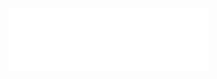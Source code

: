 <!DOCTYPE html>
<html lang="pt-br">
<head>
    <meta charset="UTF-8">
    <meta name="viewport" content="width=device-width, initial-scale=1.0">
    <title>Meu Site</title>
    <style>
        .anuncio {
            width: 45%; /* Define a largura dos anúncios (pode ajustar conforme necessário) */
            background-color: #ffffff; /* Cor de fundo para os anúncios */
            padding: 20px; /* Espaçamento interno nos anúncios */
            box-sizing: border-box; /* Inclui padding na largura total do elemento */
            display: inline-block; /* Faz com que os anúncios fiquem lado a lado */
            margin: 10px; /* Adiciona margem entre os anúncios (pode ajustar conforme necessário) */
        }
    </style>
</head>
<body>
<iframe data-aa='2289541' src='//ad.a-ads.com/2289541?size=320x50' style='width:320px; height:50px; border:0px; padding:0; overflow:hidden; background-color: transparent;'></iframe>

</body>
<body>

<iframe data-aa='2289541' src='//ad.a-ads.com/2289541?size=320x50' style='width:320px; height:50px; border:0px; padding:0; overflow:hidden; background-color: transparent;'></iframe>
    
</body>
</html>
